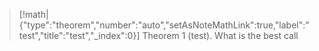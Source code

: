 > [!math|{"type":"theorem","number":"auto","setAsNoteMathLink":true,"label":"test","title":"test","_index":0}] Theorem 1 (test).
> What is the best call

